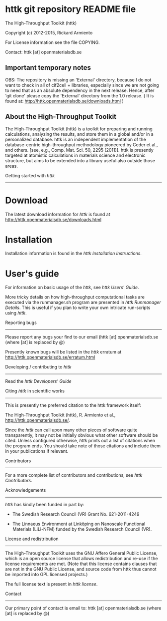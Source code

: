 httk git repository README file
=====================================================================

The High-Throughput Toolkit (httk)

Copyright (c) 2012-2015, Rickard Armiento

For License information see the file COPYING.

Contact: httk [at] openmaterialsdb.se

Important temporary notes
-------------------------
OBS: The repository is missing an 'External' directory, because I do not
want to check in all of cif2cell + libraries, especially since we are not
going to need that as an absolute dependency in the next release. Hence,
after 'git clone' please copy the 'External' directory from the 1.0 release.
( It is found at: http://httk.openmaterialsdb.se/downloads.html )



About the High-Throughput Toolkit
---------------------------------

The High-Throughput Toolkit (httk) is a toolkit for preparing and
running calculations, analyzing the results, and store them in a
global and/or in a personalized database. httk is an independent
implementation of the database-centric high-throughput methodology
pioneered by Ceder et al., and others.
[see, e.g., Comp. Mat. Sci. 50, 2295 (2011)]. httk is presently targeted at
atomistic calculations in materials science and electronic
structure, but aims to be extended into a library useful also
outside those areas.


Getting started with *httk*
***************************


Download
========

The latest download information for *httk* is found at
   http://httk.openmaterialsdb.se/downloads.html


Installation
============

Installation information is found in the *httk Installation
Instructions*.


User's guide
============

For information on basic usage of the *httk*, see *httk Users' Guide*.

More tricky details on how high-throughput computational tasks are
executed via the runmanager.sh program are presented in *httk
Runmanager Details*. This is useful if you plan to write your own
intricate run-scripts using *httk*.


Reporting bugs
**************

Please report any bugs your find to our email (httk [at]
openmaterialsdb.se (where [at] is replaced by @)

Presently known bugs will be listed in the *httk* erratum at
http://httk.openmaterialsdb.se/erratum.html


Developing / contributing to *httk*
***********************************

Read the *httk Developers' Guide*


Citing *httk* in scientific works
*********************************

This is presently the preferred citation to the httk framework itself:

   The High-Throughput Toolkit (httk), R. Armiento et al., http://httk.openmaterialsdb.se/.

Since the *httk* can call upon many other pieces of software quite
transparently, it may not be initially obvious what other software
should be cited. Unless configured otherwise, *httk* prints out a list
of citations when the program ends. You should take note of those
citations and include them in your publications if relevant.


Contributors
************

For a more complete list of contributors and contributions, see *httk
Contributors*.


Acknowledgements
****************

*httk* has kindly been funded in part by:
   * The Swedish Research Council (VR) Grant No. 621-2011-4249

   * The Linnaeus Environment at Linköping on Nanoscale Functional
     Materials (LiLi-NFM) funded by the Swedish Research Council (VR).


License and redistribution
**************************

The High-Throughput Toolkit uses the GNU Affero General Public
License, which is an open source license that allows redistribution
and re-use if the license requirements are met. (Note that this
license contains clauses that are not in the GNU Public License, and
source code from httk thus cannot be imported into GPL licensed
projects.)

The full license text is present in *httk license*.


Contact
*******

Our primary point of contact is email to: httk [at] openmaterialsdb.se
(where [at] is replaced by @)
